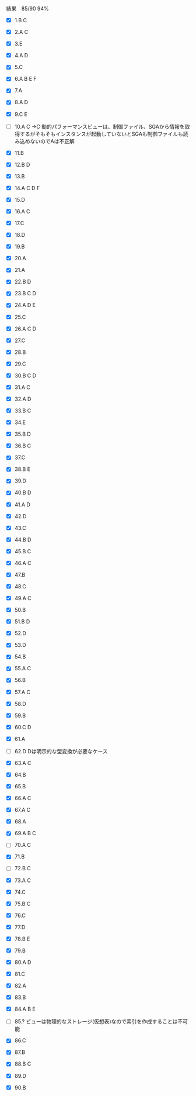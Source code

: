 結果　85/90 94%　
- [x] 1.B C 
- [x] 2.A C
- [x] 3.E
- [x] 4.A D
- [x] 5.C
- [x] 6.A B E F
- [x] 7.A
- [x] 8.A D
- [x] 9.C E
- [ ] 10.A C →C 
動的パフォーマンスビューは、制御ファイル、SGAから情報を取得するがそもそもインスタンスが起動していないとSGAも制御ファイルも読み込めないのでAは不正解
- [x] 11.B
- [x] 12.B D
- [x] 13.B
- [x] 14.A C D F
- [x] 15.D
- [x] 16.A C
- [x] 17.C 
- [x] 18.D
- [x] 19.B
- [x] 20.A
- [x] 21.A
- [x] 22.B D
- [x] 23.B C D
- [x] 24.A D E
- [x] 25.C
- [x] 26.A C D
- [x] 27.C
- [x] 28.B
- [x] 29.C
- [x] 30.B C D
- [x] 31.A C 
- [x] 32.A D
- [x] 33.B C
- [x] 34.E
- [x] 35.B D
- [x] 36.B C
- [x] 37.C
- [x] 38.B E
- [x] 39.D
- [x] 40.B D
- [x] 41.A D
- [x] 42.D
- [x] 43.C
- [x] 44.B D
- [x] 45.B C
- [x] 46.A C
- [x] 47.B
- [x] 48.C
- [x] 49.A C
- [x] 50.B
- [x] 51.B D 
- [x] 52.D
- [x] 53.D
- [x] 54.B
- [x] 55.A C
- [x] 56.B
- [x] 57.A C
- [x] 58.D
- [x] 59.B
- [x] 60.C D
- [x] 61.A
- [ ] 62.D
Dは明示的な型変換が必要なケース
- [x] 63.A C
- [x] 64.B
- [x] 65.B
- [x] 66.A C 
- [x] 67.A C
- [x] 68.A 
- [x] 69.A B C
- [ ] 70.A C
- [x] 71.B
- [ ] 72.B C
- [x] 73.A C
- [x] 74.C
- [x] 75.B C
- [x] 76.C
- [x] 77.D
- [x] 78.B E
- [x] 79.B
- [x] 80.A D
- [x] 81.C
- [x] 82.A
- [x] 83.B 
- [x] 84.A B E
- [ ] 85.?
ビューは物理的なストレージ(仮想表)なので索引を作成することは不可能

- [x] 86.C
- [x] 87.B
- [x] 88.B C
- [x] 89.D
- [x] 90.B